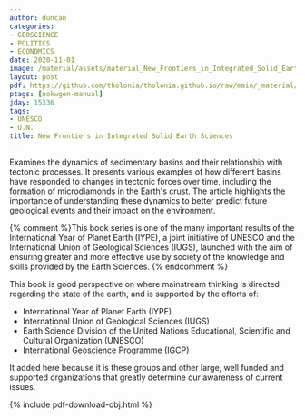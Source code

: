 ```yaml
---
author: duncan
categories:
- GEOSCIENCE
- POLITICS
- ECONOMICS
date: 2020-11-01
image: /material/assets/material_New_Frontiers_in_Integrated_Solid_Earth_Sciences.png
layout: post
pdf: https://github.com/tholonia/tholonia.github.io/raw/main/_material/assets/material_New_Frontiers_in_Integrated_Solid_Earth_Sciences.pdf
ptags: [nokwgen-manual]
jday: 15336
tags:
- UNESCO
- U.N.
title: New Frontiers in Integrated Solid Earth Sciences
---
```


Examines the dynamics of sedimentary basins and their relationship with tectonic processes. It presents various examples of how different basins have responded to changes in tectonic forces over time, including the formation of microdiamonds in the Earth's crust. The article highlights the importance of understanding these dynamics to better predict future geological events and their impact on the environment.

{% comment %}This book series is one of the many important results of the International Year of Planet Earth (IYPE), a joint initiative of UNESCO and the International Union of Geological Sciences (IUGS), launched with the aim of ensuring greater and more effective use by society of the knowledge and skills provided by the Earth Sciences.  {% endcomment %}

<!--more--> 

This book is good perspective on where mainstream thinking is directed regarding the state of the earth, and is supported by the efforts of:

- International Year of Planet Earth (IYPE) 
- International Union of Geological Sciences (IUGS) 
- Earth Science Division of the United Nations Educational, Scientific and Cultural Organization (UNESCO)
- International Geoscience Programme (IGCP)

It added here because it is these groups and other large, well funded and supported organizations that greatly determine our awareness of current issues.

{% include pdf-download-obj.html %}
